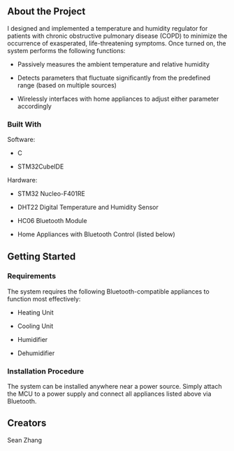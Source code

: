 ## About the Project

I designed and implemented a temperature and humidity regulator for patients with chronic obstructive pulmonary disease (COPD) to minimize the occurrence of exasperated, life-threatening symptoms. Once turned on, the system performs the following functions:

* Passively measures the ambient temperature and relative humidity

* Detects parameters that fluctuate significantly from the predefined range (based on multiple sources)

* Wirelessly interfaces with home appliances to adjust either parameter accordingly

### Built With

Software:

* C

* STM32CubeIDE

Hardware:

* STM32 Nucleo-F401RE

* DHT22 Digital Temperature and Humidity Sensor

* HC06 Bluetooth Module

* Home Appliances with Bluetooth Control (listed below)

## Getting Started

### Requirements

The system requires the following Bluetooth-compatible appliances to function most effectively:

* Heating Unit

* Cooling Unit

* Humidifier

* Dehumidifier

### Installation Procedure

The system can be installed anywhere near a power source. Simply attach the MCU to a power supply and connect all appliances listed above via Bluetooth.

## Creators

Sean Zhang
